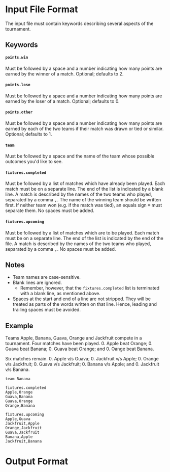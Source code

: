 # Input File Format
The input file must contain keywords describing several aspects of the tournament.

## Keywords
#### `points.win`
Must be followed by a space and a number indicating how many points are earned by the winner of a match. Optional;
defaults to 2.

#### `points.lose`
Must be followed by a space and a number indicating how many points are earned by the loser of a match. Optional;
defaults to 0.

#### `points.other`
Must be followed by a space and a number indicating how many points are earned by each of the two teams if their match
was drawn or tied or similar. Optional; defaults to 1.

#### `team`
Must be followed by a space and the name of the team whose possible outcomes you'd like to see.

#### `fixtures.completed`
Must be followed by a list of matches which have already been played. Each match must be on a separate line. The end of
the list is indicated by a blank line. A match is described by the names of the two teams who played, separated by a
comma <kbd>,</kbd>. The name of the winning team should be written first. If neither team won (e.g. if the match was
tied), an equals sign <kbd>=</kbd> must separate them. No spaces must be added.

#### `fixtures.upcoming`
Must be followed by a list of matches which are to be played. Each match must be on a separate line. The end of the
list is indicated by the end of the file. A match is described by the names of the two teams who played, separated by a
comma <kbd>,</kbd>. No spaces must be added.

## Notes
* Team names are case-sensitive.
* Blank lines are ignored.
  * Remember, however, that the `fixtures.completed` list is terminated with a blank line, as mentioned above.
* Spaces at the start and end of a line are not stripped. They will be treated as parts of the words written on that
  line. Hence, leading and trailing spaces must be avoided.

## Example
Teams Apple, Banana, Guava, Orange and Jackfruit compete in a tournament. Four matches have been played.
0. Apple beat Orange;
0. Guava beat Banana;
0. Guava beat Orange; and
0. Oange beat Banana.

Six matches remain.
0. Apple v/s Guava;
0. Jackfruit v/s Apple;
0. Orange v/s Jackfruit;
0. Guava v/s Jackfruit;
0. Banana v/s Apple; and
0. Jackfruit v/s Banana.

```
team Banana

fixtures.completed
Apple,Orange
Guava,Banana
Guava,Orange
Orange,Banana

fixtures.upcoming
Apple,Guava
Jackfruit,Apple
Orange,Jackfruit
Guava,Jackfruit
Banana,Apple
Jackfruit,Banana
```

# Output Format
